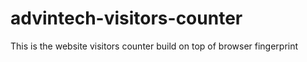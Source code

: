 # advintech-visitors-counter
This is the website visitors counter build on top of browser fingerprint
